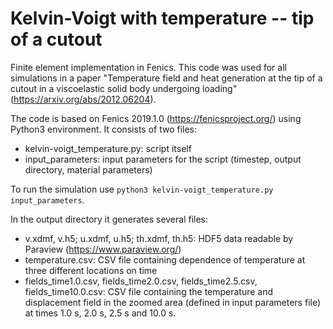 # Kelvin-Voigt with temperature -- tip of a cutout
Finite element implementation in Fenics. This code was used for all simulations in a paper "Temperature field and heat generation at the tip of a cutout in a viscoelastic solid body undergoing loading" (https://arxiv.org/abs/2012.06204).

The code is based on Fenics 2019.1.0 (https://fenicsproject.org/) using Python3 environment. It consists of two files:
* kelvin-voigt_temperature.py: script itself
* input_parameters: input parameters for the script (timestep, output directory, material parameters)

To run the simulation use <code>python3 kelvin-voigt_temperature.py input_parameters</code>.

In the output directory it generates several files:
* v.xdmf, v.h5; u.xdmf, u.h5; th.xdmf, th.h5: HDF5 data readable by Paraview (https://www.paraview.org/)
* temperature.csv: CSV file containing dependence of temperature at three different locations on time
* fields_time1.0.csv, fields_time2.0.csv, fields_time2.5.csv, fields_time10.0.csv: CSV file containing the temperature and displacement field in the zoomed area (defined in input parameters file) at times 1.0 s, 2.0 s, 2.5 s and 10.0 s.

